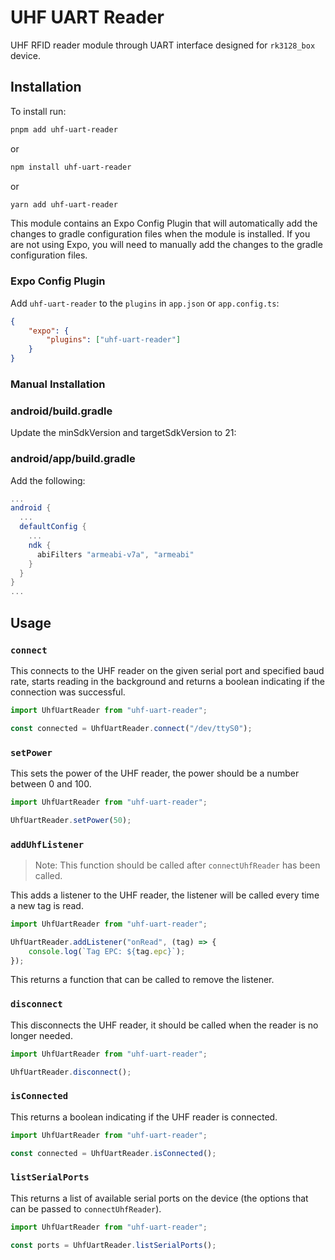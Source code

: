 # UHF UART Reader

UHF RFID reader module through UART interface designed for `rk3128_box` device.

## Installation

To install run:

```bash
pnpm add uhf-uart-reader
```

or

```bash
npm install uhf-uart-reader
```

or

```bash
yarn add uhf-uart-reader
```

This module contains an Expo Config Plugin that will automatically add the changes to gradle
configuration files when the module is installed. If you are not using Expo, you will need to
manually add the changes to the gradle configuration files.

### Expo Config Plugin

Add `uhf-uart-reader` to the `plugins` in `app.json` or `app.config.ts`:

```json
{
	"expo": {
		"plugins": ["uhf-uart-reader"]
	}
}
```

### Manual Installation

### android/build.gradle

Update the minSdkVersion and targetSdkVersion to 21:

### android/app/build.gradle

Add the following:

```gradle
...
android {
  ...
  defaultConfig {
    ...
    ndk {
      abiFilters "armeabi-v7a", "armeabi"
    }
  }
}
...
```

## Usage

### `connect`

This connects to the UHF reader on the given serial port and specified baud rate, starts reading in
the background and returns a boolean indicating if the connection was successful.

```typescript
import UhfUartReader from "uhf-uart-reader";

const connected = UhfUartReader.connect("/dev/ttyS0");
```

### `setPower`

This sets the power of the UHF reader, the power should be a number between 0 and 100.

```typescript
import UhfUartReader from "uhf-uart-reader";

UhfUartReader.setPower(50);
```

### `addUhfListener`

> Note: This function should be called after `connectUhfReader` has been called.

This adds a listener to the UHF reader, the listener will be called every time a new tag is read.

```typescript
import UhfUartReader from "uhf-uart-reader";

UhfUartReader.addListener("onRead", (tag) => {
	console.log(`Tag EPC: ${tag.epc}`);
});
```

This returns a function that can be called to remove the listener.

### `disconnect`

This disconnects the UHF reader, it should be called when the reader is no longer needed.

```typescript
import UhfUartReader from "uhf-uart-reader";

UhfUartReader.disconnect();
```

### `isConnected`

This returns a boolean indicating if the UHF reader is connected.

```typescript
import UhfUartReader from "uhf-uart-reader";

const connected = UhfUartReader.isConnected();
```

### `listSerialPorts`

This returns a list of available serial ports on the device (the options that can be passed to
`connectUhfReader`).

```typescript
import UhfUartReader from "uhf-uart-reader";

const ports = UhfUartReader.listSerialPorts();
```
